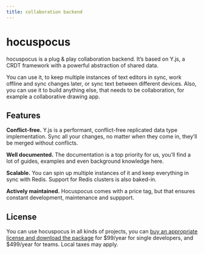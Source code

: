 ```yaml
---
title: collaboration backend
---
```


# hocuspocus
hocuspocus is a plug & play collaboration backend. It’s based on Y.js, a CRDT framework with a powerful abstraction of shared data.

You can use it, to keep multiple instances of text editors in sync, work offline and sync changes later, or sync text between different devices. Also, you can use it to build anything else, that needs to be collaboration, for example a collaborative drawing app.

## Features
**Conflict-free.** Y.js is a performant, conflict-free replicated data type implementation. Sync all your changes, no matter when they come in, they’ll be merged without conflicts.

**Well documented.** The documentation is a top priority for us, you’ll find a lot of guides, examples and even background knowledge here.

**Scalable.** You can spin up multiple instances of it and keep everything in sync with Redis. Support for Redis clusters is also baked-in.

**Actively maintained.** Hocuspocus comes with a price tag, but that ensures constant development, maintenance and suppport.

## License
You can use hocuspocus in all kinds of projects, you can [buy an appropriate license and download the package](https://store.ueber.io/products/hocuspocus) for $99/year for single developers, and $499/year for teams. Local taxes may apply.
